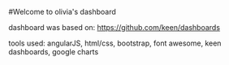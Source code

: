 #Welcome to olivia's dashboard

dashboard was based on: https://github.com/keen/dashboards

tools used: angularJS, html/css, bootstrap, font awesome, keen dashboards, google charts
